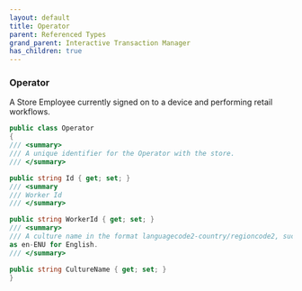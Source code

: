 ```yaml
---
layout: default
title: Operator
parent: Referenced Types
grand_parent: Interactive Transaction Manager
has_children: true
---
```

### Operator 

A Store Employee currently signed on to a device and performing retail
workflows.
```csharp
public class Operator
{
/// <summary>
/// A unique identifier for the Operator with the store.
/// </summary>

public string Id { get; set; }
/// <summary
/// Worker Id
/// </summary>

public string WorkerId { get; set; }
/// <summary>
/// A culture name in the format languagecode2-country/regioncode2, such
as en-ENU for English.
/// </summary>

public string CultureName { get; set; }
}
```